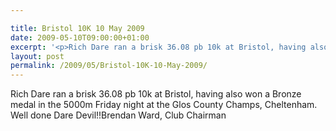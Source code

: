 ```yaml
---

title: Bristol 10K 10 May 2009
date: 2009-05-10T09:00:00+01:00
excerpt: '<p>Rich Dare ran a brisk 36.08 pb 10k at Bristol, having also won a Bronze medal in the 5000m Friday night at the Glos County Champs, Cheltenham. Well done Dare Devil!!Brendan Ward, Club Chairman</p>'
layout: post
permalink: /2009/05/Bristol-10K-10-May-2009/
---
```

Rich Dare ran a brisk 36.08 pb 10k at Bristol, having also won a Bronze medal in the 5000m Friday night at the Glos County Champs, Cheltenham. Well done Dare Devil!!Brendan Ward, Club Chairman